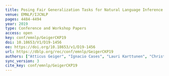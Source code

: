 ```yaml
---
title: Posing Fair Generalization Tasks for Natural Language Inference.
venue: EMNLP/IJCNLP
pages: 4484-4494
year: 2019
type: Conference and Workshop Papers
access: open
key: conf/emnlp/GeigerCKP19
doi: 10.18653/V1/D19-1456
ee: https://doi.org/10.18653/v1/D19-1456
url: https://dblp.org/rec/conf/emnlp/GeigerCKP19
authors: ["Atticus Geiger", "Ignacio Cases", "Lauri Karttunen", "Christopher Potts"]
sync_version: 3
cite_key: conf/emnlp/GeigerCKP19
---
```

